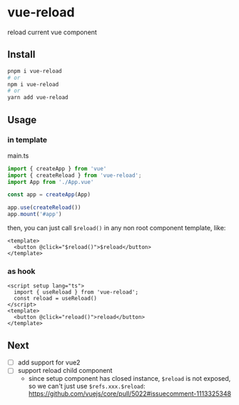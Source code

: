 # vue-reload

reload current vue component

## Install

```sh
pnpm i vue-reload
# or
npm i vue-reload
# or 
yarn add vue-reload
```

## Usage

### in template

main.ts

```js
import { createApp } from 'vue'
import { createReload } from 'vue-reload';
import App from './App.vue'

const app = createApp(App)

app.use(createReload())
app.mount('#app')
```

then, you can just call `$reload()` in any non root component template, like:

```vue
<template>
  <button @click="$reload()">$reload</button>
</template>
```

### as hook

```vue
<script setup lang="ts">
  import { useReload } from 'vue-reload';
  const reload = useReload()
</script>
<template>
  <button @click="reload()">reload</button>
</template>
```

## Next

- [ ] add support for vue2
- [ ] support reload child component
  - since setup component has closed instance, `$reload` is not exposed, so we can't just use `$refs.xxx.$reload`: https://github.com/vuejs/core/pull/5022#issuecomment-1113325348
